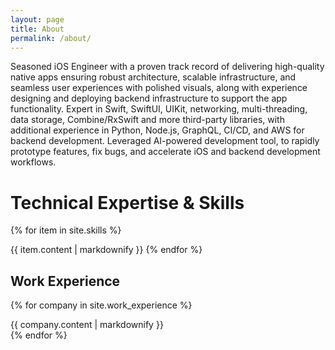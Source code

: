 ```yaml
---
layout: page
title: About
permalink: /about/
---
```


Seasoned iOS Engineer with a proven track record of delivering high-quality native apps ensuring robust architecture, scalable
infrastructure, and seamless user experiences with polished visuals, along with experience designing and deploying backend
infrastructure to support the app functionality. Expert in Swift, SwiftUI, UIKit, networking, multi-threading, data storage,
Combine/RxSwift and more third-party libraries, with additional experience in Python, Node.js, GraphQL, CI/CD, and AWS for
backend development. Leveraged AI-powered development tool, to rapidly prototype features, fix bugs, and accelerate iOS and
backend development workflows.

# Technical Expertise & Skills

{% for item in site.skills %}

{{ item.content | markdownify }}
{% endfor %}

## Work Experience

{% for company in site.work_experience %}

{{ company.content | markdownify }}
<br />
{% endfor %}
